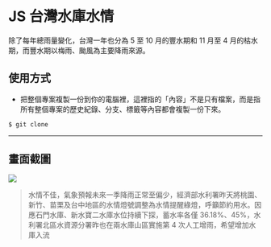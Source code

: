 # JS 台灣水庫水情

除了每年總雨量變化，台灣一年也分為 5 至 10 月的豐水期和 11 月至 4 月的枯水期，而豐水期以梅雨、颱風為主要降雨來源。

## 使用方式
- 把整個專案複製一份到你的電腦裡，這裡指的「內容」不是只有檔案，而是指所有整個專案的歷史紀錄、分支、標籤等內容都會複製一份下來。
```sh
$ git clone
```

----

## 畫面截圖
![](https://i.imgur.com/W7ChjDU.png)
> 水情不佳，氣象預報未來一季降雨正常至偏少，經濟部水利署昨天將桃園、新竹、苗栗及台中地區的水情燈號調整為水情提醒綠燈，呼籲節約用水。因應石門水庫、新水寶二水庫水位持續下探，蓄水率各僅 36.18%、45%，水利署北區水資源分署昨也在兩水庫山區實施第 4 次人工增雨，希望增加水庫入流
